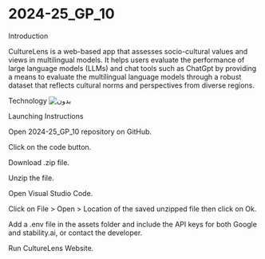# 2024-25_GP_10

 Introduction
 
CultureLens is a web-based app that assesses socio-cultural values and views in multilingual models. It helps users evaluate the performance of large language models (LLMs) and chat tools such as ChatGpt by providing a means to evaluate the multilingual language models through a robust dataset that reflects cultural norms and perspectives from diverse regions.

 Technology                                                                                                                                                         ![بدون](https://github.com/user-attachments/assets/1ab9b363-bb86-4152-8ed9-acab82f895ed) 


 
Launching Instructions

Open  2024-25_GP_10 repository on GitHub.

Click on the code button.

Download .zip file.

Unzip the file.

Open Visual Studio Code.

Click on File > Open > Location of the saved unzipped file then click on Ok.

Add a .env file in the assets folder and include the API keys for both Google and stability.ai, or contact the developer.

Run CultureLens Website.
